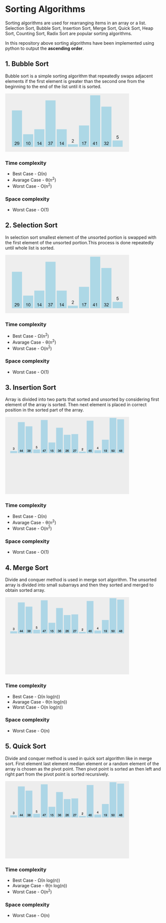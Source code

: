 # Sorting Algorithms

Sorting algorithms are used for rearranging items in an array or a list. Selection Sort, Bubble Sort, Insertion Sort, Merge Sort, Quick Sort, Heap Sort, Counting Sort, Radix Sort are popular sorting algorithms.

In this repository above sorting algorithms have been implemented using python to output the **ascending order**.


## 1. Bubble Sort

Bubble sort is a simple sorting algorithm that repeatedly swaps adjacent elements if the first element is greater than the second one from the beginning to the end of the list until it is sorted. 

<img src="images/bubble_sort.gif" width="400" >

### Time complexity
* Best Case - Ω(n)
* Avarage Case - θ(n<sup>2</sup>)
* Worst Case - O(n<sup>2</sup>)

### Space complexity
* Worst Case - O(1)


## 2. Selection Sort

In selection sort smallest element of the unsorted portion is swapped with the first element of the unsorted portion.This process is done repeatedly until whole list is sorted.

<img src="images/selection_sort.gif" width="400" >

### Time complexity
* Best Case - Ω(n<sup>2</sup>)
* Avarage Case - θ(n<sup>2</sup>)
* Worst Case - O(n<sup>2</sup>)

### Space complexity
* Worst Case - O(1)


## 3. Insertion Sort

Array is divided into two parts that sorted and unsorted by considering first element of the array is sorted. Then next element is placed in correct position in the sorted part of the array.

<img src="images/insertion_sort.gif" width="400" >

### Time complexity
* Best Case - Ω(n)
* Avarage Case - θ(n<sup>2</sup>)
* Worst Case - O(n<sup>2</sup>)

### Space complexity
* Worst Case - O(1)


## 4. Merge Sort

Divide and conquer method is used in merge sort algorithm. The unsorted array is divided into small subarrays and then they sorted and merged to obtain sorted array.

<img src="images/merge_sort.gif" width="400" >

### Time complexity
* Best Case - Ω(n log(n))
* Avarage Case - θ(n log(n))
* Worst Case - O(n log(n))

### Space complexity
* Worst Case - O(n)


## 5. Quick Sort

Divide and conquer method is used in quick sort algorithm like in merge sort. First element last element median element or a random element of the array is chosen as the pivot point. Then pivot point is sorted an then left and right part from the pivot point is sorted recursively.

<img src="images/merge_sort.gif" width="400" >

### Time complexity
* Best Case - Ω(n log(n))
* Avarage Case - θ(n log(n))
* Worst Case - O(n<sup>2</sup>)

### Space complexity
* Worst Case - O(n)